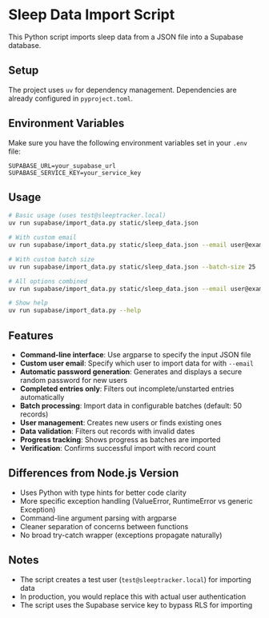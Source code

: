 # Sleep Data Import Script

This Python script imports sleep data from a JSON file into a Supabase database.

## Setup

The project uses `uv` for dependency management. Dependencies are already configured in `pyproject.toml`.

## Environment Variables

Make sure you have the following environment variables set in your `.env` file:

```
SUPABASE_URL=your_supabase_url
SUPABASE_SERVICE_KEY=your_service_key
```

## Usage

```bash
# Basic usage (uses test@sleeptracker.local)
uv run supabase/import_data.py static/sleep_data.json

# With custom email
uv run supabase/import_data.py static/sleep_data.json --email user@example.com

# With custom batch size
uv run supabase/import_data.py static/sleep_data.json --batch-size 25

# All options combined
uv run supabase/import_data.py static/sleep_data.json --email user@example.com --batch-size 25

# Show help
uv run supabase/import_data.py --help
```

## Features

- **Command-line interface**: Use argparse to specify the input JSON file
- **Custom user email**: Specify which user to import data for with `--email`
- **Automatic password generation**: Generates and displays a secure random password for new users
- **Completed entries only**: Filters out incomplete/unstarted entries automatically
- **Batch processing**: Import data in configurable batches (default: 50 records)
- **User management**: Creates new users or finds existing ones
- **Data validation**: Filters out records with invalid dates
- **Progress tracking**: Shows progress as batches are imported
- **Verification**: Confirms successful import with record count

## Differences from Node.js Version

- Uses Python with type hints for better code clarity
- More specific exception handling (ValueError, RuntimeError vs generic Exception)
- Command-line argument parsing with argparse
- Cleaner separation of concerns between functions
- No broad try-catch wrapper (exceptions propagate naturally)

## Notes

- The script creates a test user (`test@sleeptracker.local`) for importing data
- In production, you would replace this with actual user authentication
- The script uses the Supabase service key to bypass RLS for importing
